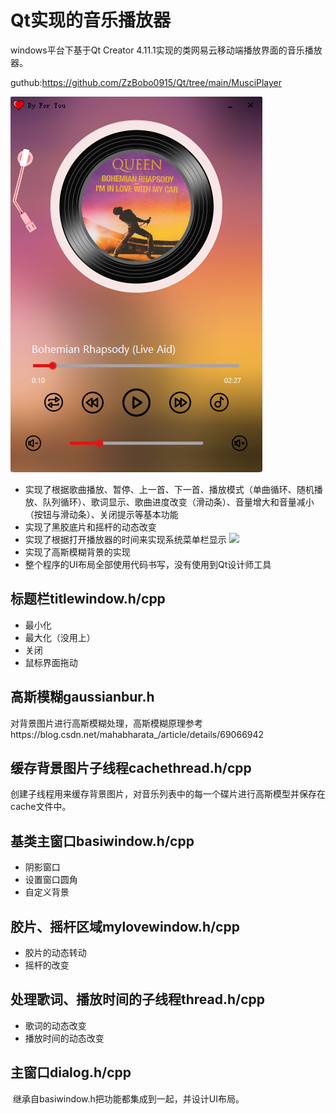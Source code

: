 # Qt实现的音乐播放器

windows平台下基于Qt Creator 4.11.1实现的类网易云移动端播放界面的音乐播放器。

guthub:https://github.com/ZzBobo0915/Qt/tree/main/MusciPlayer

![音乐播放器](./image-20230514185428792.png)

- 实现了根据歌曲播放、暂停、上一首、下一首、播放模式（单曲循环、随机播放、队列循环）、歌词显示、歌曲进度改变（滑动条）、音量增大和音量减小（按钮与滑动条）、关闭提示等基本功能
- 实现了黑胶底片和摇杆的动态改变
- 实现了根据打开播放器的时间来实现系统菜单栏显示 ![](./MusicPlayer/image-20230514185747669.png)
- 实现了高斯模糊背景的实现
- 整个程序的UI布局全部使用代码书写，没有使用到Qt设计师工具

## 标题栏titlewindow.h/cpp

- 最小化
- 最大化（没用上）
- 关闭
- 鼠标界面拖动

## 高斯模糊gaussianbur.h

​    对背景图片进行高斯模糊处理，高斯模糊原理参考https://blog.csdn.net/mahabharata_/article/details/69066942

## 缓存背景图片子线程cachethread.h/cpp

​    创建子线程用来缓存背景图片，对音乐列表中的每一个碟片进行高斯模型并保存在cache文件中。

## 基类主窗口basiwindow.h/cpp

- 阴影窗口
- 设置窗口圆角
- 自定义背景

## 胶片、摇杆区域mylovewindow.h/cpp

- 胶片的动态转动
- 摇杆的改变

## 处理歌词、播放时间的子线程thread.h/cpp

- 歌词的动态改变
- 播放时间的动态改变

## 主窗口dialog.h/cpp

​    继承自basiwindow.h把功能都集成到一起，并设计UI布局。

